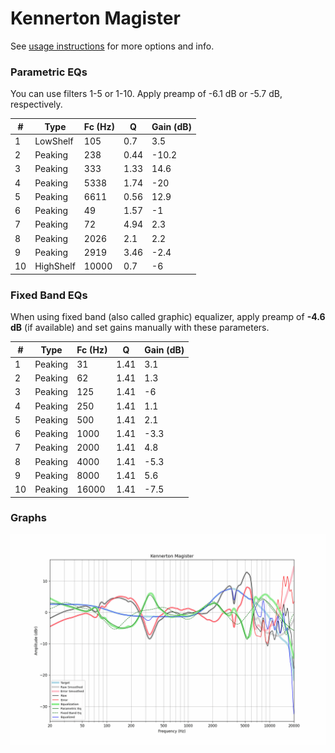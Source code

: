# Kennerton Magister
See [usage instructions](https://github.com/jaakkopasanen/AutoEq#usage) for more options and info.

### Parametric EQs
You can use filters 1-5 or 1-10. Apply preamp of -6.1 dB or -5.7 dB, respectively.

|   # | Type      |   Fc (Hz) |    Q |   Gain (dB) |
|-----|-----------|-----------|------|-------------|
|   1 | LowShelf  |       105 | 0.7  |         3.5 |
|   2 | Peaking   |       238 | 0.44 |       -10.2 |
|   3 | Peaking   |       333 | 1.33 |        14.6 |
|   4 | Peaking   |      5338 | 1.74 |       -20   |
|   5 | Peaking   |      6611 | 0.56 |        12.9 |
|   6 | Peaking   |        49 | 1.57 |        -1   |
|   7 | Peaking   |        72 | 4.94 |         2.3 |
|   8 | Peaking   |      2026 | 2.1  |         2.2 |
|   9 | Peaking   |      2919 | 3.46 |        -2.4 |
|  10 | HighShelf |     10000 | 0.7  |        -6   |

### Fixed Band EQs
When using fixed band (also called graphic) equalizer, apply preamp of **-4.6 dB** (if available) and set gains manually with these parameters.

|   # | Type    |   Fc (Hz) |    Q |   Gain (dB) |
|-----|---------|-----------|------|-------------|
|   1 | Peaking |        31 | 1.41 |         3.1 |
|   2 | Peaking |        62 | 1.41 |         1.3 |
|   3 | Peaking |       125 | 1.41 |        -6   |
|   4 | Peaking |       250 | 1.41 |         1.1 |
|   5 | Peaking |       500 | 1.41 |         2.1 |
|   6 | Peaking |      1000 | 1.41 |        -3.3 |
|   7 | Peaking |      2000 | 1.41 |         4.8 |
|   8 | Peaking |      4000 | 1.41 |        -5.3 |
|   9 | Peaking |      8000 | 1.41 |         5.6 |
|  10 | Peaking |     16000 | 1.41 |        -7.5 |

### Graphs
![](./Kennerton%20Magister.png)
